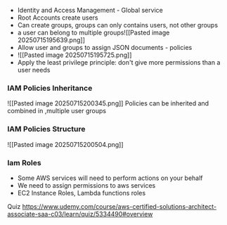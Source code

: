 - Identity and Access Management - Global service
- Root Accounts create users 
- Can create groups, groups can only contains users, not other groups
- a user can belong to multiple groups![[Pasted image 20250715195639.png]]
- Allow user and groups to assign JSON documents - policies
- ![[Pasted image 20250715195725.png]]
- Apply the least privilege principle: don't give more permissions than a user needs

### IAM Policies Inheritance
![[Pasted image 20250715200345.png]]
	Policies can be inherited and combined in ,multiple user groups
### IAM Policies Structure
![[Pasted image 20250715200504.png]]

### Iam Roles
- Some AWS services will need to perform actions on your behalf
- We need to assign permissions to aws services
- EC2 Instance Roles, Lambda functions roles

Quiz
https://www.udemy.com/course/aws-certified-solutions-architect-associate-saa-c03/learn/quiz/5334490#overview
